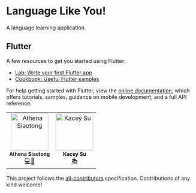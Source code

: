 # Language Like You!

A language learning application.

## Flutter

A few resources to get you started using Flutter:
- [Lab: Write your first Flutter app](https://flutter.dev/docs/get-started/codelab)
- [Cookbook: Useful Flutter samples](https://flutter.dev/docs/cookbook)

For help getting started with Flutter, view the
[online documentation](https://flutter.dev/docs), which offers tutorials,
samples, guidance on mobile development, and a full API reference.

<!-- ALL-CONTRIBUTORS-LIST:START - Do not remove or modify this section -->
<!-- prettier-ignore -->
<table>
  <tr>
    <td align="center"><a href="https://www.linkedin.com/in/athena-siaotong/"><img src="https://avatars3.githubusercontent.com/u/48605689?v=4" width="100px;" alt="Athena Siaotong"/><br /><sub><b>Athena Siaotong</b></sub></a><br /><a href="https://github.com/athsiao/language-like-you/commits?author=athsiao" title="Code & Design">💻🎨</a></td>
    <td align="center"><a href="https://www.linkedin.com/in/kacey-su-351950176/"><img src="https://avatars3.githubusercontent.com/u/61095270?s=460&v=4" width="100px;" alt="Kacey Su"/><br /><sub><b>Kacey Su</b></sub></a><br /><a href="#research-kaceysu" title="Research">📚</a></td>
  </tr>
</table>

<!-- ALL-CONTRIBUTORS-LIST:END -->

This project follows the [all-contributors](https://github.com/all-contributors/all-contributors) specification. Contributions of any kind welcome!
